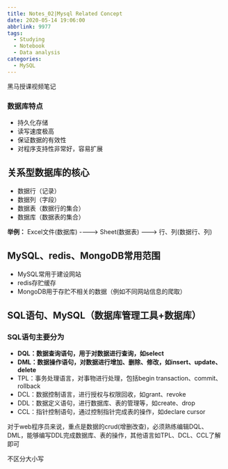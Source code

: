 ```yaml
---
title: Notes_02|Mysql Related Concept
date: 2020-05-14 19:06:00
abbrlink: 9977
tags:
  - Studying
  - Notebook
  - Data analysis
categories:
  - MySQL
---
```


黑马授课视频笔记
<!-- more -->
### 数据库特点

- 持久化存储
- 读写速度极高
- 保证数据的有效性
- 对程序支持性非常好，容易扩展

## 关系型数据库的核心  

- 数据行（记录）
- 数据列（字段）
- 数据表（数据行的集合）
- 数据库（数据表的集合）

__举例：__ Excel文件(数据库) ---->  Sheet(数据表) ---> 行、列(数据行、列)  

## MySQL、redis、MongoDB常用范围  

- MySQL常用于建设网站
- redis存贮缓存
- MongoDB用于存贮不相关的数据（例如不同网站信息的爬取）  

## SQL语句、MySQL（数据库管理工具+数据库）

### SQL语句主要分为

- __DQL：数据查询语句，用于对数据进行查询，如select__  
- __DML：数据操作语句，对数据进行增加、删除、修改，如insert、update、delete__  
- TPL：事务处理语言，对事物进行处理，包括begin transaction、commit、rollback  
- DCL：数据控制语言，进行授权与权限回收，如grant、revoke  
- DDL：数据定义语句，进行数据库、表的管理等，如create、drop  
- CCL：指针控制语句，通过控制指针完成表的操作，如declare cursor  

对于web程序员来说，重点是数据的crud(增删改查)，必须熟练编辑DQL、DML，能够编写DDL完成数据库、表的操作，其他语言如TPL、DCL、CCL了解即可  

不区分大小写
